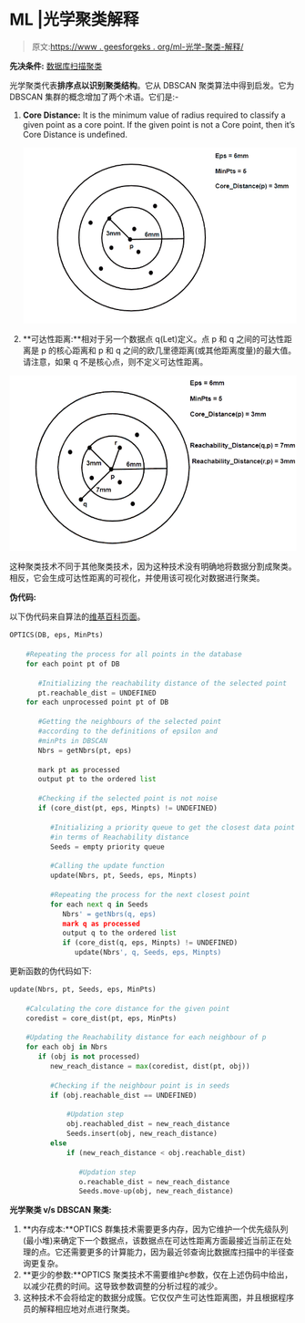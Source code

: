 # ML |光学聚类解释

> 原文:[https://www . geesforgeks . org/ml-光学-聚类-解释/](https://www.geeksforgeeks.org/ml-optics-clustering-explanation/)

**先决条件:** [数据库扫描聚类](https://www.geeksforgeeks.org/dbscan-clustering-in-ml-density-based-clustering/)

光学聚类代表**排序点以识别聚类结构**。它从 DBSCAN 聚类算法中得到启发。它为 DBSCAN 集群的概念增加了两个术语。它们是:-

1.  **Core Distance:** It is the minimum value of radius required to classify a given point as a core point. If the given point is not a Core point, then it’s Core Distance is undefined.

    ![](img/f03148cd3d5ccadea2bf50248ee7f22b.png)

2.  **可达性距离:**相对于另一个数据点 q(Let)定义。点 p 和 q 之间的可达性距离是 p 的核心距离和 p 和 q 之间的欧几里德距离(或其他距离度量)的最大值。请注意，如果 q 不是核心点，则不定义可达性距离。

![](img/d1e487d9889911aff65e58fec3443c46.png)

这种聚类技术不同于其他聚类技术，因为这种技术没有明确地将数据分割成聚类。相反，它会生成可达性距离的可视化，并使用该可视化对数据进行聚类。

**伪代码:**

以下伪代码来自算法的[维基百科页面](https://en.wikipedia.org/wiki/OPTICS_algorithm)。

```py
OPTICS(DB, eps, MinPts)

    #Repeating the process for all points in the database
    for each point pt of DB

       #Initializing the reachability distance of the selected point
       pt.reachable_dist = UNDEFINED
    for each unprocessed point pt of DB

       #Getting the neighbours of the selected point
       #according to the definitions of epsilon and
       #minPts in DBSCAN
       Nbrs = getNbrs(pt, eps)

       mark pt as processed
       output pt to the ordered list

       #Checking if the selected point is not noise
       if (core_dist(pt, eps, Minpts) != UNDEFINED)

          #Initializing a priority queue to get the closest data point
          #in terms of Reachability distance
          Seeds = empty priority queue

          #Calling the update function
          update(Nbrs, pt, Seeds, eps, Minpts)

          #Repeating the process for the next closest point
          for each next q in Seeds
             Nbrs' = getNbrs(q, eps)
             mark q as processed
             output q to the ordered list
             if (core_dist(q, eps, Minpts) != UNDEFINED)
                update(Nbrs', q, Seeds, eps, Minpts)

```

更新函数的伪代码如下:

```py
update(Nbrs, pt, Seeds, eps, MinPts)

    #Calculating the core distance for the given point
    coredist = core_dist(pt, eps, MinPts)

    #Updating the Reachability distance for each neighbour of p
    for each obj in Nbrs
       if (obj is not processed)
          new_reach_distance = max(coredist, dist(pt, obj))

          #Checking if the neighbour point is in seeds
          if (obj.reachable_dist == UNDEFINED)

              #Updation step
              obj.reachabled_dist = new_reach_distance
              Seeds.insert(obj, new_reach_distance)
          else               
              if (new_reach_distance < obj.reachable_dist)

                 #Updation step
                 o.reachable_dist = new_reach_distance
                 Seeds.move-up(obj, new_reach_distance)

```

**光学聚类 v/s DBSCAN 聚类:**

1.  **内存成本:**OPTICS 群集技术需要更多内存，因为它维护一个优先级队列(最小堆)来确定下一个数据点，该数据点在可达性距离方面最接近当前正在处理的点。它还需要更多的计算能力，因为最近邻查询比数据库扫描中的半径查询更复杂。
2.  **更少的参数:**OPTICS 聚类技术不需要维护ε参数，仅在上述伪码中给出，以减少花费的时间。这导致参数调整的分析过程的减少。
3.  <strongpartitioning :="" strong="">这种技术不会将给定的数据分成簇。它仅仅产生可达性距离图，并且根据程序员的解释相应地对点进行聚类。</strongpartitioning>